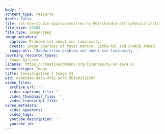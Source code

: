 ```yaml
---
body: ''
content_type: resource
draft: false
file: /ol-ocw-studio-app/courses/res-hs-001-chandra-astrophysics-institute/mithfh_chandra_inv2_sunlm2.jpg
file_size: 55269
file_type: image/jpeg
image_metadata:
  caption: Problem set about sun luminosity.
  credit: Image courtesy of Peter Ashton, Simba Kol and Shakib Ahmed.
  image-alt: 'Handwritten problem set about sun luminosity. '
learning_resource_types:
- Image Gallery
license: https://creativecommons.org/licenses/by-nc-sa/4.0/
resourcetype: Image
title: Investigation 2 Image 41
uid: d4665de0-493b-4782-ac70-5b1e91f1109f
video_files:
  archive_url: ''
  video_captions_file: ''
  video_thumbnail_file: ''
  video_transcript_file: ''
video_metadata:
  video_speakers: ''
  video_tags: ''
  youtube_description: ''
  youtube_id: ''
---
```


